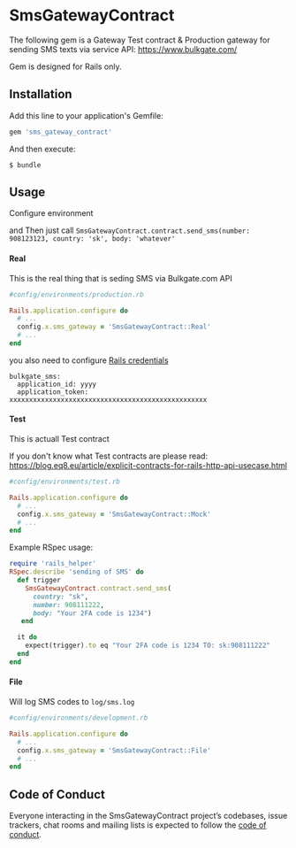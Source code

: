 # SmsGatewayContract

The following gem is a Gateway Test contract  & Production gateway for
sending SMS texts via service API:  https://www.bulkgate.com/

Gem is designed for Rails only.

## Installation

Add this line to your application's Gemfile:
```ruby
gem 'sms_gateway_contract'
```

And then execute:

    $ bundle

## Usage

Configure environment

and Then just call `SmsGatewayContract.contract.send_sms(number: 908123123, country: 'sk', body: 'whatever'`


#### Real

This is the real thing that is seding SMS via  Bulkgate.com API

```ruby
#config/environments/production.rb

Rails.application.configure do
  # ...
  config.x.sms_gateway = 'SmsGatewayContract::Real'
  # ...
end
```

you also need to configure [Rails credentials](https://blog.eq8.eu/til/rails-52-credentials-tricks.html)

```
bulkgate_sms:
  application_id: yyyy
  application_token: xxxxxxxxxxxxxxxxxxxxxxxxxxxxxxxxxxxxxxxxxxxxxxxxxx
```

#### Test

This is actuall Test contract

If you don't know what Test contracts are please read:
https://blog.eq8.eu/article/explicit-contracts-for-rails-http-api-usecase.html


```ruby
#config/environments/test.rb

Rails.application.configure do
  # ...
  config.x.sms_gateway = 'SmsGatewayContract::Mock'
  # ...
end
```

Example RSpec usage:

```ruby
require 'rails_helper'
RSpec.describe 'sending of SMS' do
  def trigger
    SmsGatewayContract.contract.send_sms(
      country: "sk",
      number: 908111222,
      body: "Your 2FA code is 1234")
   end

  it do
    expect(trigger).to eq "Your 2FA code is 1234 TO: sk:908111222"
  end
end
```

#### File

Will log SMS codes to `log/sms.log`

```ruby
#config/environments/development.rb

Rails.application.configure do
  # ...
  config.x.sms_gateway = 'SmsGatewayContract::File'
  # ...
end
```


## Code of Conduct

Everyone interacting in the SmsGatewayContract project’s codebases, issue trackers, chat rooms and mailing lists is expected to follow the [code of conduct](https://github.com/equivalent/sms_gateway_contract/blob/master/CODE_OF_CONDUCT.md).
